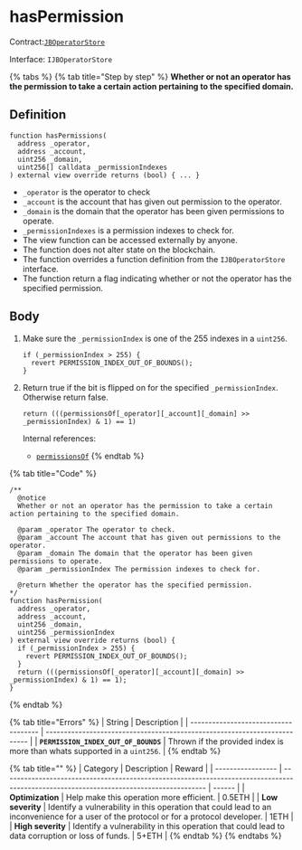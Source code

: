 # hasPermission

Contract:[`JBOperatorStore`](../)​‌

Interface: `IJBOperatorStore`

{% tabs %}
{% tab title="Step by step" %}
**Whether or not an operator has the permission to take a certain action pertaining to the specified domain.**

## Definition

```solidity
function hasPermissions(
  address _operator,
  address _account,
  uint256 _domain,
  uint256[] calldata _permissionIndexes
) external view override returns (bool) { ... }
```

* `_operator` is the operator to check
* `_account` is the account that has given out permission to the operator.
* `_domain` is the domain that the operator has been given permissions to operate.
* `_permissionIndexes` is a permission indexes to check for.
* The view function can be accessed externally by anyone.
* The function does not alter state on the blockchain.
* The function overrides a function definition from the `IJBOperatorStore` interface.
* The function return a flag indicating whether or not the operator has the specified permission.

## Body

1.  Make sure the `_permissionIndex` is one of the 255 indexes in a `uint256`.

    ```solidity
    if (_permissionIndex > 255) {
      revert PERMISSION_INDEX_OUT_OF_BOUNDS();
    }
    ```
2.  Return true if the bit is flipped on for the specified `_permissionIndex`. Otherwise return false.

    ```solidity
    return (((permissionsOf[_operator][_account][_domain] >> _permissionIndex) & 1) == 1)
    ```

    Internal references:

    * [`permissionsOf`](../properties/permissionsof.md)
{% endtab %}

{% tab title="Code" %}
```solidity
/** 
  @notice 
  Whether or not an operator has the permission to take a certain action pertaining to the specified domain.

  @param _operator The operator to check.
  @param _account The account that has given out permissions to the operator.
  @param _domain The domain that the operator has been given permissions to operate.
  @param _permissionIndex The permission indexes to check for.

  @return Whether the operator has the specified permission.
*/
function hasPermission(
  address _operator,
  address _account,
  uint256 _domain,
  uint256 _permissionIndex
) external view override returns (bool) {
  if (_permissionIndex > 255) {
    revert PERMISSION_INDEX_OUT_OF_BOUNDS();
  }
  return (((permissionsOf[_operator][_account][_domain] >> _permissionIndex) & 1) == 1);
}
```
{% endtab %}

{% tab title="Errors" %}
| String                               | Description                                                               |
| ------------------------------------ | ------------------------------------------------------------------------- |
| **`PERMISSION_INDEX_OUT_OF_BOUNDS`** | Thrown if the provided index is more than whats supported in a `uint256`. |
{% endtab %}

{% tab title="" %}
| Category          | Description                                                                                                                            | Reward |
| ----------------- | -------------------------------------------------------------------------------------------------------------------------------------- | ------ |
| **Optimization**  | Help make this operation more efficient.                                                                                               | 0.5ETH |
| **Low severity**  | Identify a vulnerability in this operation that could lead to an inconvenience for a user of the protocol or for a protocol developer. | 1ETH   |
| **High severity** | Identify a vulnerability in this operation that could lead to data corruption or loss of funds.                                        | 5+ETH  |
{% endtab %}
{% endtabs %}
